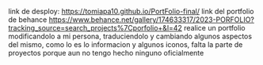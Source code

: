 link de desploy: https://tomiapa10.github.io/PortFolio-final/
link del portfolio de behance https://www.behance.net/gallery/174633317/2023-PORFOLIO?tracking_source=search_projects%7Cporfolio+&l=42
realice un portfolio modificandolo a mi persona, traduciendolo y cambiando algunos aspectos del mismo, como lo es lo informacion y algunos iconos, falta la parte de proyectos porque aun no tengo hecho ninguno oficialmente
